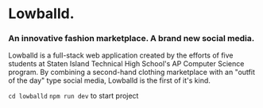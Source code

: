 # Lowballd.
### An innovative fashion marketplace. A brand new social media.

Lowballd is a full-stack web application created by the efforts of five students at Staten Island Technical High School's AP Computer Science program. By combining a second-hand clothing marketplace with an "outfit of the day" type social media, Lowballd is the first of it's kind. 

`cd lowballd`
`npm run dev`
to start project

